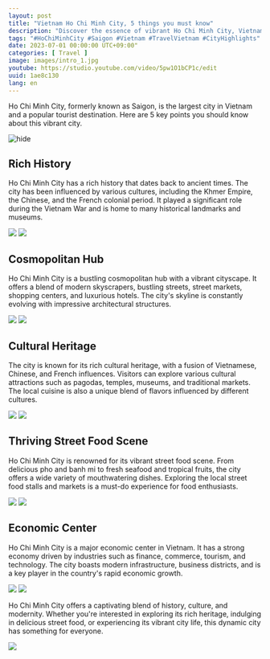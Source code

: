 ```yaml
---
layout: post
title: "Vietnam Ho Chi Minh City, 5 things you must know"
description: "Discover the essence of vibrant Ho Chi Minh City, Vietnam: a rich history, cosmopolitan hub, cultural heritage, thriving street food scene, and economic center."
tags: "#HoChiMinhCity #Saigon #Vietnam #TravelVietnam #CityHighlights"
date: 2023-07-01 00:00:00 UTC+09:00"
categories: [ Travel ]
image: images/intro_1.jpg
youtube: https://studio.youtube.com/video/5pw1O1bCP1c/edit
uuid: 1ae8c130
lang: en
---
```


Ho Chi Minh City, formerly known as Saigon, is the largest city in Vietnam and a popular tourist destination. Here are 5 key points you should know about this vibrant city.

![hide](images/intro_1.jpg)


## Rich History
Ho Chi Minh City has a rich history that dates back to ancient times. The city has been influenced by various cultures, including the Khmer Empire, the Chinese, and the French colonial period. It played a significant role during the Vietnam War and is home to many historical landmarks and museums.

![](images/main1_11.jpg)
![](images/main1_12.jpg)


## Cosmopolitan Hub
Ho Chi Minh City is a bustling cosmopolitan hub with a vibrant cityscape. It offers a blend of modern skyscrapers, bustling streets, street markets, shopping centers, and luxurious hotels. The city's skyline is constantly evolving with impressive architectural structures.

![](images/main2_11.jpg)
![](images/main2_12.jpg)


## Cultural Heritage
The city is known for its rich cultural heritage, with a fusion of Vietnamese, Chinese, and French influences. Visitors can explore various cultural attractions such as pagodas, temples, museums, and traditional markets. The local cuisine is also a unique blend of flavors influenced by different cultures.

![](images/main3_10.jpg)
![](images/main3_11.jpg)


## Thriving Street Food Scene
Ho Chi Minh City is renowned for its vibrant street food scene. From delicious pho and banh mi to fresh seafood and tropical fruits, the city offers a wide variety of mouthwatering dishes. Exploring the local street food stalls and markets is a must-do experience for food enthusiasts.

![](images/main4_11.jpg)
![](images/main4_12.jpg)


## Economic Center
Ho Chi Minh City is a major economic center in Vietnam. It has a strong economy driven by industries such as finance, commerce, tourism, and technology. The city boasts modern infrastructure, business districts, and is a key player in the country's rapid economic growth.

![](images/main5_9.jpg)
![](images/main5_10.jpg)




Ho Chi Minh City offers a captivating blend of history, culture, and modernity. Whether you're interested in exploring its rich heritage, indulging in delicious street food, or experiencing its vibrant city life, this dynamic city has something for everyone.

![](images/intro_3.jpg)
